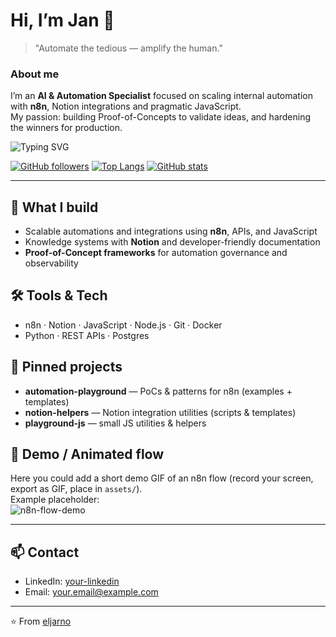 <!-- README.md for eljarno -->
# Hi, I’m Jan 👋
> "Automate the tedious — amplify the human."

### About me
I’m an **AI & Automation Specialist** focused on scaling internal automation with **n8n**, Notion integrations and pragmatic JavaScript.  
My passion: building Proof-of-Concepts to validate ideas, and hardening the winners for production.

<!-- Typing animation -->
![Typing SVG](https://readme-typing-svg.demolab.com?font=Inter&size=24&duration=3000&pause=1000&color=1F2937&width=800&lines=AI+%26+Automation+Specialist;n8n+%26+Notion+Integrations;Builder+of+practical+PoCs)

<!-- Badges & Stats -->
[![GitHub followers](https://img.shields.io/github/followers/eljarno?label=Follow&style=flat-square)](https://github.com/eljarno)
[![Top Langs](https://github-readme-stats.vercel.app/api/top-langs/?username=eljarno&layout=compact&theme=default)](https://github.com/eljarno)
[![GitHub stats](https://github-readme-stats.vercel.app/api?username=eljarno&show_icons=true&count_private=true&theme=default)](https://github.com/eljarno)

---

## 🔭 What I build
- Scalable automations and integrations using **n8n**, APIs, and JavaScript  
- Knowledge systems with **Notion** and developer-friendly documentation  
- **Proof-of-Concept frameworks** for automation governance and observability  

## 🛠 Tools & Tech
- n8n · Notion · JavaScript · Node.js · Git · Docker  
- Python · REST APIs · Postgres  

## 📌 Pinned projects
- **automation-playground** — PoCs & patterns for n8n (examples + templates)  
- **notion-helpers** — Notion integration utilities (scripts & templates)  
- **playground-js** — small JS utilities & helpers  

## 🎥 Demo / Animated flow
Here you could add a short demo GIF of an n8n flow (record your screen, export as GIF, place in `assets/`).  
Example placeholder:  
![n8n-flow-demo](./assets/n8n-flow-demo.gif)

---

## 📫 Contact
- LinkedIn: [your-linkedin](https://www.linkedin.com/)  
- Email: your.email@example.com  

---

⭐️ From [eljarno](https://github.com/eljarno)

